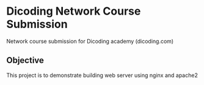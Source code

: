 # Dicoding Network Course Submission
Network course submission for Dicoding academy (dicoding.com)

## Objective
This project is to demonstrate building web server using nginx and apache2
